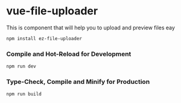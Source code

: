 # vue-file-uploader

This is component that will help you to upload and preview files eay 


```sh
npm install ez-file-uploader
```

### Compile and Hot-Reload for Development

```sh
npm run dev
```

### Type-Check, Compile and Minify for Production

```sh
npm run build
```

